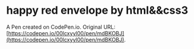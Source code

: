 # happy red envelope by html&&css3

A Pen created on CodePen.io. Original URL: [https://codepen.io/00lcxyyl00/pen/mdBKOBJ](https://codepen.io/00lcxyyl00/pen/mdBKOBJ).


